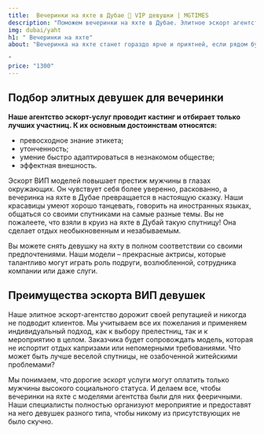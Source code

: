 ```yaml
---
title:  Вечеринки на яхте в Дубае 🖤 VIP девушки | MGTIMES
description: "Поможем вечеринки на яхте в Дубае. Элитное эскорт агентство для успешных мужчин! Подбор VIP моделей для сопровождения. Строго конфиденциально 📞 +971 58 525 2213 ⚡"
img: dubai/yaht
h1: " Вечеринки на яхте"
about: "Вечеринка на яхте станет гораздо ярче и приятней, если рядом будет красивая молодая женщина модельной внешности. Наше агентство предлагает услуги таких девушек, которые могут стать спутницей мужчины на любое время. Это ВИП эскортницы, способные поддерживать разговор о чем угодно и поднять настроение. Также наши специалисты возьмут на себя все организационные вопросы, касающиеся вашего отдыха.

"
price: "1300"
---
```



## Подбор элитных девушек для вечеринки


**Наше агентство эскорт-услуг проводит кастинг и отбирает только лучших участниц. К их основным достоинствам относятся:**

- превосходное знание этикета;
- утонченность;
- умение быстро адаптироваться в незнакомом обществе;
- эффектная внешность.

Эскорт ВИП моделей повышает престиж мужчины в глазах окружающих. Он чувствует себя более уверенно, раскованно, а вечеринка на яхте в Дубае превращается в настоящую сказку. Наши красавицы умеют хорошо танцевать, говорить на иностранных языках, общаться со своими спутниками на самые разные темы. Вы не пожалеете, что взяли в круиз на яхте в Дубай такую спутницу! Она сделает отдых необыкновенным и незабываемым.

Вы можете снять девушку на яхту в полном соответствии со своими предпочтениями. Наши модели – прекрасные актрисы, которые талантливо могут играть роль подруги, возлюбленной, сотрудника компании или даже слуги. 

 ## Преимущества эскорта ВИП девушек 

Наше элитное эскорт-агентство дорожит своей репутацией и никогда не подводит клиентов. Мы учитываем все их пожелания и применяем индивидуальный подход, как к выбору прелестниц, так и к мероприятию в целом. Заказчика будет сопровождать модель, которая не испортит отдых капризами или непомерными требованиями. Что может быть лучше веселой спутницы, не озабоченной житейскими проблемами?

Мы понимаем, что дорогие эскорт услуги могут оплатить только мужчины высокого социального статуса. И делаем все, чтобы вечеринки на яхте с моделями агентства были для них фееричными.  Наши специалисты полностью организуют мероприятие и предоставят на него девушек разного типа, чтобы никому из присутствующих не было скучно.
